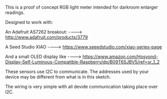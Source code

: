   This is a proof of concept RGB light meter intended for darkroom enlarger
  readings.

  Designed to work with:
  
  An Adafruit AS7262 breakout:
  ----> http://www.adafruit.com/products/3779

  A Seed Studio XIAO 
  ----> https://www.seeedstudio.com/xiao-series-page

  And a small OLED display like
  ----> https://www.amazon.com/Hosyond-Display-Self-Luminous-Compatible-Raspberry/dp/B09T6SJBV5/ref=sr_1_2


  These sensors use I2C to communicate. The addresses used by your device may be
  different from what is in this sketch.

  The wiring is very simple with all devide communication taking place over I2C.
